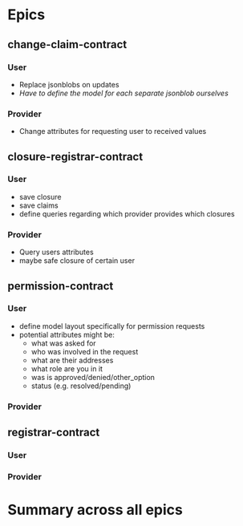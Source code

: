 # Epics

## change-claim-contract
### User
* Replace jsonblobs on updates
* *Have to define the model for each separate jsonblob ourselves*

### Provider
* Change attributes for requesting user to received values

## closure-registrar-contract
### User
* save closure
* save claims
* define queries regarding which provider provides which closures

### Provider
* Query users attributes
* maybe safe closure of certain user

## permission-contract
### User
* define model layout specifically for permission requests
* potential attributes might be:
    * what was asked for
    * who was involved in the request
    * what are their addresses
    * what role are you in it
    * was is approved/denied/other_option
    * status (e.g. resolved/pending)

### Provider


## registrar-contract
### User

### Provider


# Summary across all epics
